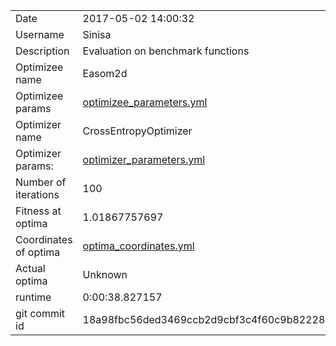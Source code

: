 | | |
| --- | --- |
| Date | 2017-05-02 14:00:32 |
| Username | Sinisa |
| Description | Evaluation on benchmark functions |
| Optimizee name | Easom2d |
| Optimizee params |  <a href="optimizee_parameters.yml">optimizee_parameters.yml</a>  |
| Optimizer name | CrossEntropyOptimizer |
| Optimizer params: |  <a href="optimizer_parameters.yml">optimizer_parameters.yml</a>  |
| Number of iterations | 100 |
| Fitness at optima | 1.01867757697 |
| Coordinates of optima |  <a href="optima_coordinates.yml">optima_coordinates.yml</a>  |
| Actual optima |  Unknown  |
| runtime | 0:00:38.827157 |
| git commit id | 18a98fbc56ded3469ccb2d9cbf3c4f60c9b82228 |